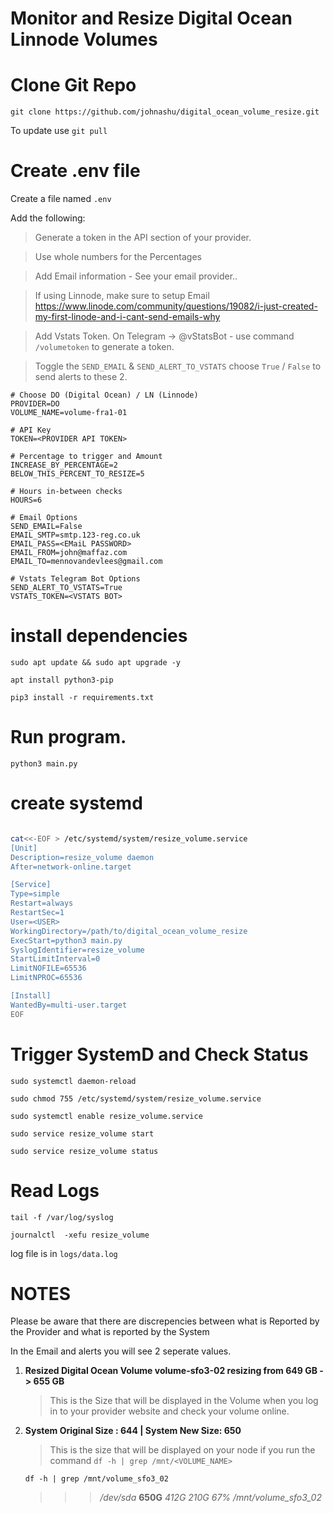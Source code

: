 # Monitor and Resize Digital Ocean Linnode Volumes

# Clone Git Repo

`git clone https://github.com/johnashu/digital_ocean_volume_resize.git`

To update use `git pull`

# Create .env file

Create a file named `.env` 

Add the following:

> Generate a token in the API section of your provider.

> Use whole numbers for the Percentages

> Add Email information - See your email provider..

> If using Linnode, make sure to setup Email
> https://www.linode.com/community/questions/19082/i-just-created-my-first-linode-and-i-cant-send-emails-why

> Add Vstats Token.  On Telegram -> @vStatsBot - use command `/volumetoken` to generate a token.

> Toggle the `SEND_EMAIL` & `SEND_ALERT_TO_VSTATS` choose `True` / `False` to send alerts to these 2.

```
# Choose DO (Digital Ocean) / LN (Linnode)
PROVIDER=DO
VOLUME_NAME=volume-fra1-01

# API Key
TOKEN=<PROVIDER API TOKEN>

# Percentage to trigger and Amount
INCREASE_BY_PERCENTAGE=2 
BELOW_THIS_PERCENT_TO_RESIZE=5

# Hours in-between checks
HOURS=6

# Email Options
SEND_EMAIL=False
EMAIL_SMTP=smtp.123-reg.co.uk
EMAIL_PASS=<EMaiL PASSWORD>
EMAIL_FROM=john@maffaz.com
EMAIL_TO=mennovandevlees@gmail.com

# Vstats Telegram Bot Options
SEND_ALERT_TO_VSTATS=True
VSTATS_TOKEN=<VSTATS BOT>

```

# install dependencies

`sudo apt update && sudo apt upgrade -y`

`apt install python3-pip`

`pip3 install -r requirements.txt`

# Run program.

`python3 main.py`


# create systemd

``` bash 

cat<<-EOF > /etc/systemd/system/resize_volume.service
[Unit]
Description=resize_volume daemon
After=network-online.target

[Service]
Type=simple
Restart=always
RestartSec=1
User=<USER>
WorkingDirectory=/path/to/digital_ocean_volume_resize
ExecStart=python3 main.py
SyslogIdentifier=resize_volume
StartLimitInterval=0
LimitNOFILE=65536
LimitNPROC=65536

[Install]
WantedBy=multi-user.target
EOF

```
# Trigger SystemD and Check Status

`sudo systemctl daemon-reload`

`sudo chmod 755 /etc/systemd/system/resize_volume.service`

`sudo systemctl enable resize_volume.service`

`sudo service resize_volume start `

`sudo service resize_volume status`


# Read Logs

`tail -f /var/log/syslog`

`journalctl  -xefu resize_volume`

log file is in `logs/data.log`


# NOTES

Please be aware that there are discrepencies between what is Reported by the Provider and what is reported by the System

In the Email and alerts you will see 2 seperate values.

1. **Resized Digital Ocean Volume volume-sfo3-02 resizing from 649 GB -> 655 GB**
    > This is the Size that will be displayed in the Volume when you log in to your provider website and check your volume online. 

2. **System Original Size : 644 | System New Size: 650**
    > This is the size that will be displayed on your node if you run the command `df -h | grep /mnt/<VOLUME_NAME>`
    
    `df -h | grep /mnt/volume_sfo3_02`
    >>> */dev/sda* **650G** *412G  210G  67% /mnt/volume_sfo3_02*

